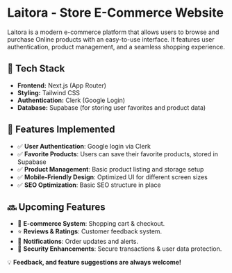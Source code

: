 # Laitora - Store E-Commerce Website

Laitora is a modern  e-commerce platform that allows users to browse and purchase Online products with an easy-to-use interface. It features user authentication, product management, and a seamless shopping experience.

## 🚀 Tech Stack

- **Frontend:** Next.js (App Router)
- **Styling:** Tailwind CSS
- **Authentication:** Clerk (Google Login) 
- **Database:** Supabase (for storing user favorites and product data)
 
## 🎯 Features Implemented

- ✅ **User Authentication**: Google login via Clerk
- ✅ **Favorite Products**: Users can save their favorite products, stored in Supabase
- ✅ **Product Management**: Basic product listing and storage setup
- ✅ **Mobile-Friendly Design**: Optimized UI for different screen sizes
- ✅ **SEO Optimization**: Basic SEO structure in place



## 🔜 Upcoming Features

- 🛒 **E-commerce System**: Shopping cart & checkout.
- ⭐ **Reviews & Ratings**: Customer feedback system.
- 🔔 **Notifications**: Order updates and alerts.
- 🔐 **Security Enhancements**: Secure transactions & user data protection.



💡 **Feedback, and feature suggestions are always welcome!** 
